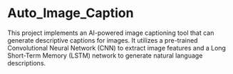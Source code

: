 # Auto_Image_Caption
This project implements an AI-powered image captioning tool that can generate descriptive captions for images. It utilizes a pre-trained Convolutional Neural Network (CNN) to extract image features and a Long Short-Term Memory (LSTM) network to generate natural language descriptions.
